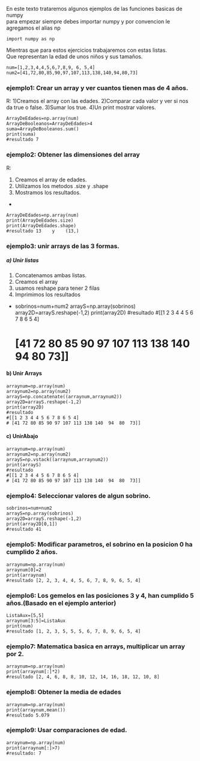 En este texto trataremos algunos ejemplos de las funciones basicas de numpy  
para empezar siempre debes importar numpy y por convencion le agregamos el alias np

	import numpy as np

Mientras que para estos ejercicios trabajaremos con estas listas.  
Que representan la edad de unos niños y sus tamaños.

	num=[1,2,3,4,4,5,6,7,8,9, 6, 5,4]
	num2=[41,72,80,85,90,97,107,113,138,140,94,80,73]

### ejemplo1: Crear un array y ver cuantos tienen mas de 4 años.

R:
1)Creamos el array con las edades.
2)Comparar cada valor y ver si nos da true o false.
3)Sumar los true.
4)Un print mostrar valores.

	ArrayDeEdades=np.array(num)
	ArrayDeBooleanos=ArrayDeEdades>4
	suma=ArrayDeBooleanos.sum()
	print(suma)
	#resultado 7
	
### ejemplo2: Obtener las dimensiones del array

R:
1. Creamos el array de edades.
2. Utilizamos los metodos .size y .shape
3. Mostramos los resultados.
-
	
	ArrayDeEdades=np.array(num)
	print(ArrayDeEdades.size)
	print(ArrayDeEdades.shape)
	#resultado 13    y    (13,)

### ejemplo3: unir arrays de las 3 formas.
##### a) Unir listas

1. Concatenamos ambas listas.
2. Creamos el array
3. usamos reshape para tener 2 filas
4. Imprimimos los resultados
-
	sobrinos=num+num2
	arrayS=np.array(sobrinos)
	array2D=arrayS.reshape(-1,2)
	print(array2D)
	#resultado
	#[[1 2 3 4 4 5 6 7 8 6 5 4]
	# [41 72 80 85 90 97 107 113 138 140  94  80  73]]
	
#### b) Unir Arrays
	
	arraynum=np.array(num)
	arraynum2=np.array(num2)
	arrayS=np.concatenate((arraynum,arraynum2))
	array2D=arrayS.reshape(-1,2)
	print(array2D)
	#resultado
	#[[1 2 3 4 4 5 6 7 8 6 5 4]
	# [41 72 80 85 90 97 107 113 138 140  94  80  73]]
	
#### c) UnirAbajo
	
	arraynum=np.array(num)
	arraynum2=np.array(num2)
	arrayS=np.vstack((arraynum,arraynum2))
	print(arrayS)
	#resultado
	#[[1 2 3 4 4 5 6 7 8 6 5 4]
	# [41 72 80 85 90 97 107 113 138 140  94  80  73]]

### ejemplo4: Seleccionar valores de algun sobrino.

	sobrinos=num+num2
	arrayS=np.array(sobrinos)
	array2D=arrayS.reshape(-1,2)
	print(array2D[0,1])
	#resultado 41

### ejemplo5: Modificar parametros, el sobrino en la posicion 0 ha cumplido 2 años.

	arraynum=np.array(num)
	arraynum[0]=2
	print(arraynum)
	#resultado [2, 2, 3, 4, 4, 5, 6, 7, 8, 9, 6, 5, 4]

### ejemplo6: Los gemelos en las posiciones 3 y 4, han cumplido 5 años.(Basado en el ejemplo anterior)
	
	ListaAux=[5,5]
	arraynum[3:5]=ListaAux
	print(num)
	#resultado [1, 2, 3, 5, 5, 5, 6, 7, 8, 9, 6, 5, 4]

### ejemplo7: Matematica basica en arrays, multiplicar un array por 2.

	arraynum=np.array(num)
	print(arraynum[:]*2)
	#resultado [2, 4, 6, 8, 8, 10, 12, 14, 16, 18, 12, 10, 8]

### ejemplo8: Obtener la media de edades

	arraynum=np.array(num)
	print(arraynum,mean())
	#resultado 5.079

### ejemplo9: Usar comparaciones de edad.

	arraynum=np.array(num)
	print(arraynum[:]>7)
	#resultado: 7
